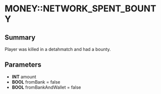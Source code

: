 # MONEY::NETWORK_SPENT_BOUNTY

## Summary
Player was killed in a detahmatch and had a bounty.

## Parameters
* **INT** amount
* **BOOL** fromBank = false
* **BOOL** fromBankAndWallet = false